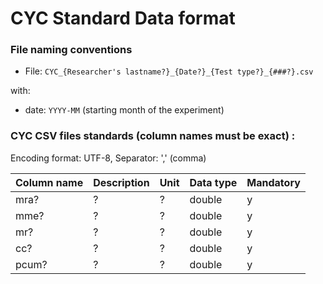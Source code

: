 # CYC Standard Data format

### File naming conventions

* File: `CYC_{Researcher's lastname?}_{Date?}_{Test type?}_{###?}.csv`

with:

* date: `YYYY-MM` (starting month of the experiment)



### CYC CSV files standards (column names must be exact) :

Encoding format: UTF-8, Separator: ',' (comma)

| Column name          | Description                                        | Unit  | Data type | Mandatory  |
|----------------------|----------------------------------------------------|-------|-----------|------------|
| mra? | ?  | ? | double | y |
| mme? | ?  | ? | double | y |
| mr? | ?  | ? | double | y |
| cc? | ?  | ? | double | y |
| pcum? | ?  | ? | double | y |

